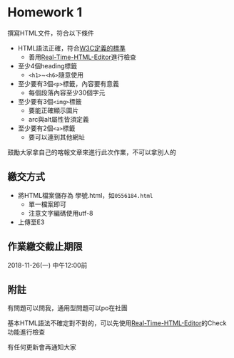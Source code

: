 # Homework 1

撰寫HTML文件，符合以下條件

- HTML語法正確，符合[W3C定義的標準](https://github.com/yubinTW/HTML-Beginner/tree/master/2018-11-20_HTML_Basic_Concept#%E7%AC%A6%E5%90%88w3c%E6%A8%99%E6%BA%96%E7%9A%84html%E6%96%87%E4%BB%B6)
    - 善用[Real-Time-HTML-Editor](https://yubintw.github.io/Real-Time-HTML-Editor/)進行檢查
- 至少4個heading標籤
    - ```<h1>```~```<h6>```隨意使用
- 至少要有3個```<p>```標籤，內容要有意義
    - 每個段落內容至少30個字元
- 至少要有3個```<img>```標籤
    - 要能正確顯示圖片
    - arc與alt屬性皆須定義
- 至少要有2個```<a>```標籤
    - 要可以連到其他網址

鼓勵大家拿自己的喀報文章來進行此次作業，不可以拿別人的

## 繳交方式

- 將HTML檔案儲存為 學號.html，如```0556184.html```
    - 單一檔案即可
    - 注意文字編碼使用utf-8
- 上傳至E3

## 作業繳交截止期限

2018-11-26(一) 中午12:00前

## 附註

有問題可以問我，通用型問題可以po在社團

基本HTML語法不確定對不對的，可以先使用[Real-Time-HTML-Editor](https://yubintw.github.io/Real-Time-HTML-Editor/)的Check功能進行檢查

有任何更新會再通知大家